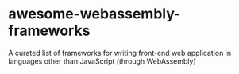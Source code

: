 # awesome-webassembly-frameworks
A curated list of frameworks for writing front-end web application in languages other than JavaScript (through WebAssembly)
